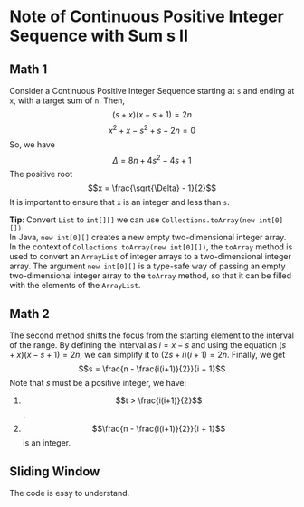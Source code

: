 # Note of Continuous Positive Integer Sequence with Sum s II
## Math 1
Consider a Continuous Positive Integer Sequence starting at `s` and ending at `x`, with a target sum of `n`. Then,
$$(s + x)(x - s + 1) = 2n$$
$$x^2 + x - s^2 + s - 2n = 0$$
So, we have
$$\Delta = 8n + 4 s^2 - 4s + 1$$
The positive root
$$x = \frac{\sqrt{\Delta} - 1}{2}$$
It is important to ensure that `x` is an integer and less than `s`.

**Tip**: Convert `List` to `int[][]` we can use `Collections.toArray(new int[0][])`  
In Java, `new int[0][]` creates a new empty two-dimensional integer array.  
In the context of `Collections.toArray(new int[0][])`, the `toArray` method is used to convert an `ArrayList` of integer 
arrays to a two-dimensional integer array. The argument `new int[0][]` is a type-safe way of passing an empty two-dimensional 
integer array to the `toArray` method, so that it can be filled with the elements of the `ArrayList`.



## Math 2
The second method shifts the focus from the starting element to the interval of the range. By defining the interval as $i = x - s$ 
and using the equation $(s + x)(x - s + 1) = 2n$, we can simplify it to $(2s + i)(i + 1) = 2n$. Finally, we get
$$s = \frac{n - \frac{i(i+1)}{2}}{i + 1}$$
Note that $s$ must be a positive integer, we have:
1. $$t > \frac{i(i+1)}{2}$$.
2. $$\frac{n - \frac{i(i+1)}{2}}{i + 1}$$ is an integer.

## Sliding Window
The code is essy to understand.